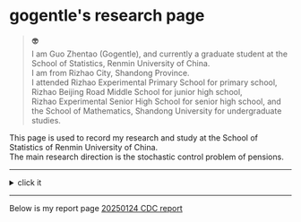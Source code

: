 # gogentle's research page

>:alien:   
>I am Guo Zhentao (Gogentle), and currently a graduate student at the School of Statistics, Renmin University of China.  
>I am from Rizhao City, Shandong Province.  
>I attended Rizhao Experimental Primary School for primary school,  
>Rizhao Beijing Road Middle School for junior high school,  
>Rizhao Experimental Senior High School for senior high school, and the School of Mathematics, Shandong University for undergraduate studies.

This page is used to record my research and study at the School of Statistics of Renmin University of China.  
The main research direction is the stochastic control problem of pensions.  

----
<details>
  <summary>click it</summary>
But there is nothing left here.
</details>

----

Below is my report page
[20250124 CDC report](/CDC.html)


